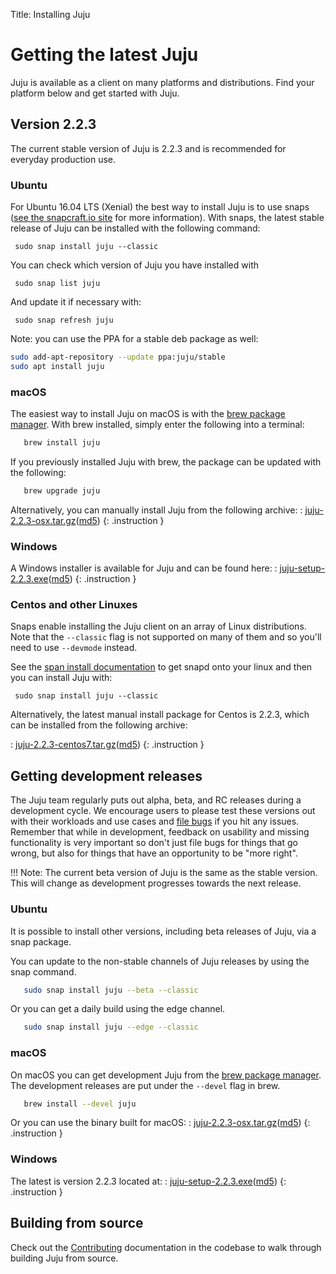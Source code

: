 Title: Installing Juju

# Getting the latest Juju

Juju is available as a client on many platforms and distributions. Find your
platform below and get started with Juju.

## Version 2.2.3

The current stable version of Juju is 2.2.3 and is recommended for everyday
production use.


### Ubuntu

For Ubuntu 16.04 LTS (Xenial) the best way to install Juju is to use snaps
([see the snapcraft.io site][snapcraft] for more information). With snaps, the
latest stable release of Juju can be installed with the following command:

     sudo snap install juju --classic

You can check which version of Juju you have installed with

     sudo snap list juju

And update it if necessary with:

     sudo snap refresh juju

Note: you can use the PPA for a stable deb package as well:

```bash
sudo add-apt-repository --update ppa:juju/stable
sudo apt install juju
```
### macOS

The easiest way to install Juju on macOS is with the [brew package
manager][brew]. With brew installed, simply enter the following into a
terminal:

```bash
   brew install juju
```

If you previously installed Juju with brew, the package can be
updated with the following:

```bash
   brew upgrade juju
```

Alternatively, you can manually install Juju from the following archive:
: [juju-2.2.3-osx.tar.gz](https://launchpad.net/juju/2.2/2.2.3/+download/juju-2.2.3-osx.tar.gz)([md5](https://launchpad.net/juju/2.2/2.2.3/+download/juju-2.2.3-osx.tar.gz/+md5))
{: .instruction }

### Windows

A Windows installer is available for Juju and can be found here:
: [juju-setup-2.2.3.exe](https://launchpad.net/juju/2.2/2.2.3/+download/juju-setup-2.2.3.exe)([md5](https://launchpad.net/juju/2.2/2.2.3/+download/juju-setup-2.2.3.exe/+md5))
{: .instruction }

### Centos and other Linuxes

Snaps enable installing the Juju client on an array of Linux distributions.
Note that the `--classic` flag is not supported on many of them and so you'll
need to use `--devmode` instead.

See the [span install documentation][snap-install] to get snapd onto your linux and then you
can install Juju with:

```
 sudo snap install juju --classic
```

Alternatively, the latest manual install package for Centos is 2.2.3, which
can be installed from the following archive:

: [juju-2.2.3-centos7.tar.gz](https://launchpad.net/juju/2.2/2.2.3/+download/juju-2.2.3-centos7.tar.gz)([md5](https://launchpad.net/juju/2.2/2.2.3/+download/juju-2.2.3-centos7.tar.gz/+md5))
{: .instruction }

## Getting development releases

The Juju team regularly puts out alpha, beta, and RC releases during a
development cycle. We encourage users to please test these versions out with
their workloads and use cases and [file bugs][bugs] if you hit any issues.
Remember that while in development, feedback on usability and missing
functionality is very important so don't just file bugs for things that go
wrong, but also for things that have an opportunity to be "more right".

!!! Note:
    The current beta version of Juju is the same as the stable version. This
    will change as development progresses towards the next release.

### Ubuntu

It is possible to install other versions, including beta releases of
Juju, via a snap package.

You can update to the non-stable channels of Juju releases by using the snap
command.

```bash
   sudo snap install juju --beta --classic
```

Or you can get a daily build using the edge channel.

```bash
   sudo snap install juju --edge --classic
```

### macOS

On macOS you can get development Juju from the [brew package manager][brew].
The development releases are put under the `--devel` flag in brew.

```bash
   brew install --devel juju
```

Or you can use the binary built for macOS:
: [juju-2.2.3-osx.tar.gz](https://launchpad.net/juju/2.2/2.2.3/+download/juju-2.2.3-osx.tar.gz)([md5](https://launchpad.net/juju/2.2/2.2.3/+download/juju-2.2.3-osx.tar.gz/+md5))
{: .instruction }

### Windows

The latest is version 2.2.3 located at:
: [juju-setup-2.2.3.exe](https://launchpad.net/juju/2.2/2.2.3/+download/juju-setup-2.2.3.exe)([md5](https://launchpad.net/juju/2.2/2.2.3/+download/juju-setup-2.2.3.exe/+md5))
{: .instruction }

## Building from source

Check out the [Contributing][contributing] documentation in the codebase to walk through
building Juju from source.


[brew]: https://brew.sh/
[bugs]: https://bugs.launchpad.net/juju/
[contributing]: https://github.com/juju/juju/blob/develop/CONTRIBUTING.md
[install]: ./reference-install.html
[snapcraft]: https://snapcraft.io
[snap-install]: https://snapcraft.io/docs/core/install
